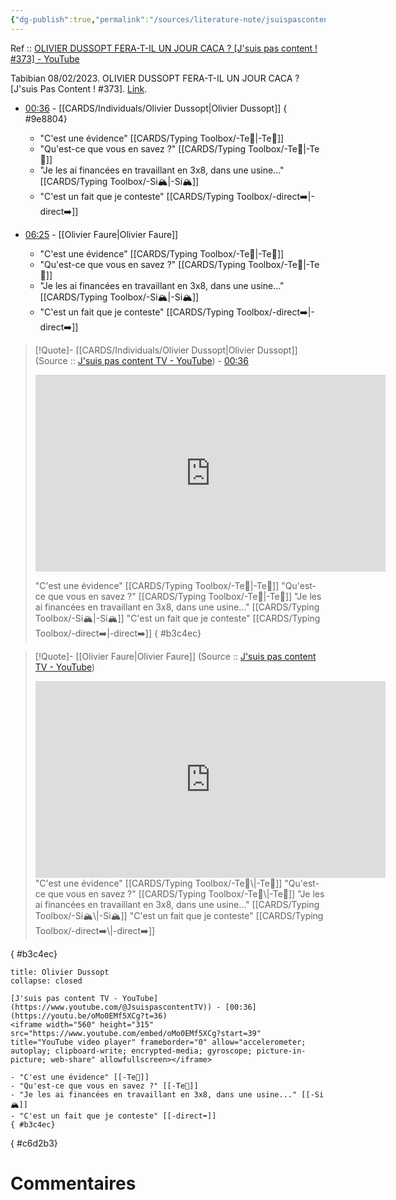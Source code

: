 ```yaml
---
{"dg-publish":true,"permalink":"/sources/literature-note/jsuispascontenttv-olivier-dussopt2023/","noteIcon":"","created":"2023-04-13T00:12:35.504+02:00","updated":"2023-04-14T10:10:10.541+02:00"}
---
```


Ref :: [OLIVIER DUSSOPT FERA-T-IL UN JOUR CACA ? [J'suis pas content ! #373] - YouTube](https://www.youtube.com/watch?v=oMo0EMf5XCg)

Tabibian 08/02/2023. OLIVIER DUSSOPT FERA-T-IL UN JOUR CACA ? [J'suis Pas Content ! #373].     [Link](https://www.youtube.com/watch?v=oMo0EMf5XCg). 

- [00:36](https://youtu.be/oMo0EMf5XCg?t=36) -  [[CARDS/Individuals/Olivier Dussopt\|Olivier Dussopt]]
{ #9e8804}

	- "C'est une évidence" [[CARDS/Typing Toolbox/-Te🏹\|-Te🏹]]
	- "Qu'est-ce que vous en savez ?" [[CARDS/Typing Toolbox/-Te🏹\|-Te🏹]]
	- "Je les ai financées en travaillant en 3x8, dans une usine..." [[CARDS/Typing Toolbox/-Si🏔️\|-Si🏔️]] 
	- "C'est un fait que je conteste" [[CARDS/Typing Toolbox/-direct➡️\|-direct➡️]]

- [06:25](https://youtu.be/oMo0EMf5XCg?t=387) - [[Olivier Faure\|Olivier Faure]]
	- "C'est une évidence" [[CARDS/Typing Toolbox/-Te🏹\|-Te🏹]]
	- "Qu'est-ce que vous en savez ?" [[CARDS/Typing Toolbox/-Te🏹\|-Te🏹]]
	- "Je les ai financées en travaillant en 3x8, dans une usine..." [[CARDS/Typing Toolbox/-Si🏔️\|-Si🏔️]] 
	- "C'est un fait que je conteste" [[CARDS/Typing Toolbox/-direct➡️\|-direct➡️]] 


> [!Quote]- [[CARDS/Individuals/Olivier Dussopt\|Olivier Dussopt]]
>(Source :: [J'suis pas content TV - YouTube](https://www.youtube.com/@JsuispascontentTV)) - [00:36](https://youtu.be/oMo0EMf5XCg?t=36)
> <iframe width="560" height="315" src="https://www.youtube.com/embed/oMo0EMf5XCg?start=39" title="YouTube video player" frameborder="0" allow="accelerometer; autoplay; clipboard-write; encrypted-media; gyroscope; picture-in-picture; web-share" allowfullscreen></iframe>
> 
> "C'est une évidence" [[CARDS/Typing Toolbox/-Te🏹\|-Te🏹]]
> "Qu'est-ce que vous en savez ?" [[CARDS/Typing Toolbox/-Te🏹\|-Te🏹]]
> "Je les ai financées en travaillant en 3x8, dans une usine..." [[CARDS/Typing Toolbox/-Si🏔️\|-Si🏔️]] 
> "C'est un fait que je conteste" [[CARDS/Typing Toolbox/-direct➡️\|-direct➡️]]
{ #b3c4ec}


 > [!Quote]- [[Olivier Faure\|Olivier Faure]]
>(Source :: [J'suis pas content TV - YouTube](https://www.youtube.com/@JsuispascontentTV))
> <iframe width="560" height="315" src="https://www.youtube.com/embed/oMo0EMf5XCg?t=387" title="YouTube video player" frameborder="0" allow="accelerometer; autoplay; clipboard-write; encrypted-media; gyroscope; picture-in-picture; web-share" allowfullscreen></iframe>
> "C'est une évidence" [[CARDS/Typing Toolbox/-Te🏹\|-Te🏹]]
> "Qu'est-ce que vous en savez ?" [[CARDS/Typing Toolbox/-Te🏹\|-Te🏹]]
> "Je les ai financées en travaillant en 3x8, dans une usine..." [[CARDS/Typing Toolbox/-Si🏔️\|-Si🏔️]] 
> "C'est un fait que je conteste" [[CARDS/Typing Toolbox/-direct➡️\|-direct➡️]]
{ #b3c4ec}


```ad-quote 
title: Olivier Dussopt
collapse: closed

[J'suis pas content TV - YouTube](https://www.youtube.com/@JsuispascontentTV)) - [00:36](https://youtu.be/oMo0EMf5XCg?t=36)
<iframe width="560" height="315" src="https://www.youtube.com/embed/oMo0EMf5XCg?start=39" title="YouTube video player" frameborder="0" allow="accelerometer; autoplay; clipboard-write; encrypted-media; gyroscope; picture-in-picture; web-share" allowfullscreen></iframe>

- "C'est une évidence" [[-Te🏹]]
- "Qu'est-ce que vous en savez ?" [[-Te🏹]]
- "Je les ai financées en travaillant en 3x8, dans une usine..." [[-Si🏔️]] 
- "C'est un fait que je conteste" [[-direct➡️]]
{ #b3c4ec}

```
{ #c6d2b3}


# Commentaires
<script src="https://utteranc.es/client.js"
        repo="Heart4sides/Comment_Section"
        issue-term="pathname"
        theme="gruvbox-dark"
        crossorigin="anonymous"
        async>
</script>